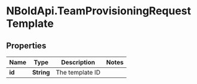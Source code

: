 # NBoldApi.TeamProvisioningRequestTemplate

## Properties

Name | Type | Description | Notes
------------ | ------------- | ------------- | -------------
**id** | **String** | The template ID | 


